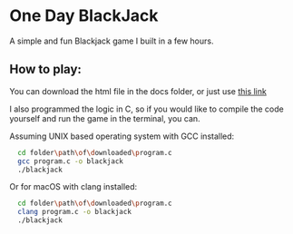 
# One Day BlackJack

A simple and fun Blackjack game I built in a few hours.


## How to play:

You can download the html file in the docs folder, or just use [this link](https://rhambrick.github.io/blackjack/)

I also programmed the logic in C, so if you would like to compile the code yourself and run the game in the terminal, you can.

Assuming UNIX based operating system with GCC installed:

```bash
  cd folder\path\of\downloaded\program.c
  gcc program.c -o blackjack
  ./blackjack
```

Or for macOS with clang installed:
```bash
  cd folder\path\of\downloaded\program.c
  clang program.c -o blackjack
  ./blackjack
```
    